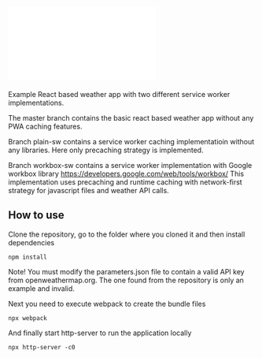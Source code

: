 # ![pwa-weather-app](./public/index.html) 
Example React based weather app with two different service worker implementations.

The master branch contains the basic react based weather app without any PWA caching features.

Branch plain-sw contains a service worker caching implementatioin without any libraries. Here only precaching strategy is implemented.

Branch workbox-sw contains a service worker implementation with Google workbox library https://developers.google.com/web/tools/workbox/
This implementation uses precaching and runtime caching with network-first strategy for javascript files and weather API calls. 


## How to use

Clone the repository, go to the folder where you cloned it and then install dependencies
```console
npm install
```

Note! You must modify the parameters.json file to contain a valid API key from openweathermap.org. 
The one found from the repository is only an example and invalid.

Next you need to execute webpack to create the bundle files
```console
npx webpack
```

And finally start http-server to run the application locally
```console
npx http-server -c0
```

